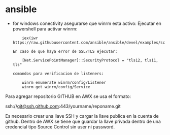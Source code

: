 # ansible
-   for windows conectivity
    asegurarse que winrm esta activo:
        Ejecutar en powershell para activar winrm:
        
            iex(iwr https://raw.githubusercontent.com/ansible/ansible/devel/examples/scripts/ConfigureRemotingForAnsible.ps1).Content
            
        En caso de que haya error de SSL/TLS ejecutar:
        
            [Net.ServicePointManager]::SecurityProtocol = "tls12, tls11, tls"
            
        comandos para verificacion de listeners:
        
            winrm enumerate winrm/config/Listener
            winrm get winrm/config/Service

Para agregar repositorio GITHUB en AWX se usa el formato:

ssh://git@ssh.github.com:443/yourname/reponame.git

Es necesario crear una llave SSH y cargar la llave publica en la cuenta de github.
Dentro de AWX se tiene que guardar la llave privada dentro de una credencial tipo Source Control sin user ni password.
